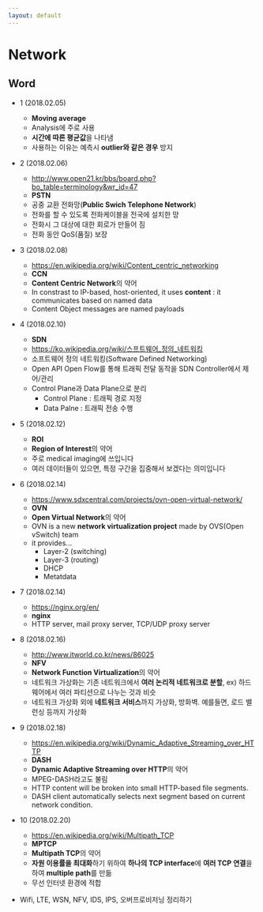 ```yaml
---
layout: default 
---
```


# Network  
## Word  
- 1 (2018.02.05)  
  - **Moving average**  
  - Analysis에 주로 사용  
  - **시간에 따른 평균값**을 나타냄  
  - 사용하는 이유는 예측시 **outlier와 같은 경우** 방지  
- 2 (2018.02.06)  
  - http://www.open21.kr/bbs/board.php?bo_table=terminology&wr_id=47  
  - **PSTN**  
  - 공중 교환 전화망(**Public Swich Telephone Network**)  
  - 전화를 할 수 있도록 전화케이블을 전국에 설치한 망  
  - 전화시 그 대상에 대한 회로가 만들어 짐  
  - 전화 동안 QoS(품질) 보장  
- 3 (2018.02.08) 
  - https://en.wikipedia.org/wiki/Content_centric_networking   
  - **CCN**  
  - **Content Centric Network**의 약어  
  - In constrast to IP-based, host-oriented, it uses **content** : it communicates based on named data  
  - Content Object messages are named payloads  
- 4 (2018.02.10)  
  - **SDN**  
  - https://ko.wikipedia.org/wiki/스프트웨어_정의_네트워킹  
  - 소프트웨어 정의 네트워킹(Software Defined Networking)  
  - Open API Open Flow를 통해 트래픽 전달 동작을 SDN Controller에서 제어/관리  
  - Control Plane과 Data Plane으로 분리  
    - Control Plane : 트래픽 경로 지정  
    - Data Palne : 트래픽 전송 수행  
- 5 (2018.02.12)  
  - **ROI**  
  - **Region of Interest**의 약어  
  - 주로 medical imaging에 쓰입니다  
  - 여러 데이터들이 있으면, 특정 구간을 집중해서 보겠다는 의미입니다  
- 6 (2018.02.14)  
  - https://www.sdxcentral.com/projects/ovn-open-virtual-network/  
  - **OVN**  
  - **Open Virtual Network**의 약어  
  - OVN is a new **network virtualization project** made by OVS(Open vSwitch) team  
  - it provides...  
    - Layer-2 (switching)  
    - Layer-3 (routing)  
    - DHCP  
    - Metatdata  
- 7 (2018.02.14)  
  - https://nginx.org/en/  
  - **nginx**  
  -  HTTP server, mail proxy server, TCP/UDP proxy server  
- 8 (2018.02.16)  
  - http://www.itworld.co.kr/news/86025  
  - **NFV**  
  - **Network Function Virtualization**의 약어  
  - 네트워크 가상화는 기존 네트워크에서 **여러 논리적 네트워크로 분할**, ex) 하드웨어에서 여러 파티션으로 나누는 것과 비슷  
  - 네트워크 가상화 외에 **네트워크 서비스**까지 가상화, 방화벽. 예를들면, 로드 밸런싱 등까지 가상화  
- 9 (2018.02.18)  
  - https://en.wikipedia.org/wiki/Dynamic_Adaptive_Streaming_over_HTTP  
  - **DASH**  
  - **Dynamic Adaptive Streaming over HTTP**의 약어  
  - MPEG-DASH라고도 불림  
  - HTTP content will be broken into small HTTP-based file segments.  
  - DASH client automatically selects next segment based on current network condition.  
- 10 (2018.02.20)  
  - https://en.wikipedia.org/wiki/Multipath_TCP  
  - **MPTCP**  
  - **Multipath TCP**의 약어  
  - **자원 이용률을 최대화**하기 위하여 **하나의 TCP interface**에 **여러 TCP 연결**을 하여 **multiple path**를 만듦   
  - 무선 인터넷 환경에 적합  
  
- Wifi, LTE, WSN, NFV, IDS, IPS, 오버프로비저닝 정리하기  
